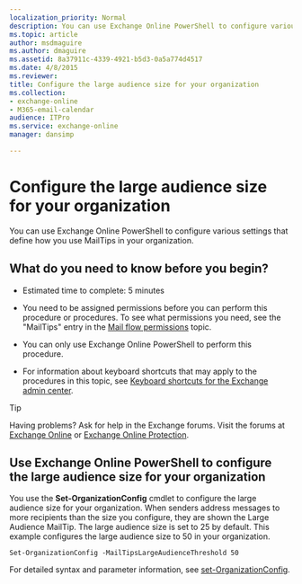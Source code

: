 ```yaml
---
localization_priority: Normal
description: You can use Exchange Online PowerShell to configure various settings that define how you use MailTips in your organization.
ms.topic: article
author: msdmaguire
ms.author: dmaguire
ms.assetid: 8a37911c-4339-4921-b5d3-0a5a774d4517
ms.date: 4/8/2015
ms.reviewer: 
title: Configure the large audience size for your organization
ms.collection: 
- exchange-online
- M365-email-calendar
audience: ITPro
ms.service: exchange-online
manager: dansimp

---
```


# Configure the large audience size for your organization

You can use Exchange Online PowerShell to configure various settings that define how you use MailTips in your organization.

## What do you need to know before you begin?

- Estimated time to complete: 5 minutes

- You need to be assigned permissions before you can perform this procedure or procedures. To see what permissions you need, see the "MailTips" entry in the [Mail flow permissions](https://technet.microsoft.com/library/f49f4fb5-af75-43cb-900f-c5f7b8cfa143.aspx) topic.

- You can only use Exchange Online PowerShell to perform this procedure.

- For information about keyboard shortcuts that may apply to the procedures in this topic, see [Keyboard shortcuts for the Exchange admin center](../../accessibility/keyboard-shortcuts-in-admin-center.md).

> [!TIP]
> Having problems? Ask for help in the Exchange forums. Visit the forums at [Exchange Online](https://go.microsoft.com/fwlink/p/?linkId=267542) or [Exchange Online Protection](https://go.microsoft.com/fwlink/p/?linkId=285351).

## Use Exchange Online PowerShell to configure the large audience size for your organization

You use the **Set-OrganizationConfig** cmdlet to configure the large audience size for your organization. When senders address messages to more recipients than the size you configure, they are shown the Large Audience MailTip. The large audience size is set to 25 by default. This example configures the large audience size to 50 in your organization.

```
Set-OrganizationConfig -MailTipsLargeAudienceThreshold 50
```

For detailed syntax and parameter information, see [set-OrganizationConfig](https://technet.microsoft.com/library/3b6df0fe-27c8-415f-ad0c-8b265f234c1a.aspx).



